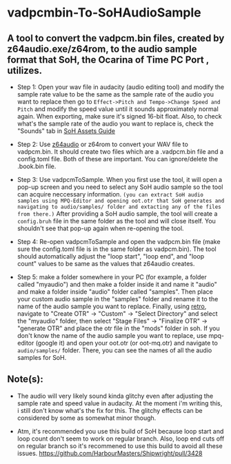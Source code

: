 # vadpcmbin-To-SoHAudioSample
## A tool to convert the vadpcm.bin files, created by z64audio.exe/z64rom, to the audio sample format that SoH, the Ocarina of Time PC Port , utilizes.

* Step 1: Open your wav file in audacity (audio editing tool) and modify the sample rate value to be the same as the sample rate of the audio you want to replace then go to `Effect->Pitch and Tempo->Change Speed and Pitch` and modify the speed value until it sounds approximately normal again. When exporting, make sure it's signed 16-bit float. Also, to check what's the sample rate of the audio you want to replace is, check the "Sounds" tab in [SoH Assets Guide](https://docs.google.com/spreadsheets/d/1rOTt_7Wr0OGfMR9tHom8dDOooM3rUocz9xi7axpR0sY/edit?usp=sharing)

* Step 2: Use [z64audio](https://github.com/z64tools/z64audio/releases/tag/2.2.0) or z64rom to convert your WAV file to vadpcm.bin. It should create two files which are a .vadpcm.bin file and a config.toml file. Both of these are important. You can ignore/delete the .book.bin file.

* Step 3: Use vadpcmToSample. When you first use the tool, it will open a pop-up screen and you need to select any SoH audio sample so the tool can acquire neccessary information. `(you can extract SoH audio samples using MPQ-Editor and opening oot.otr that SoH generates and navigating to audio/samples/ folder and extacting any of the files from there.)` After providing a SoH audio sample, the tool will create a `config.bruh` file in the same folder as the tool and will close itself. You shouldn't see that pop-up again when re-opening the tool.

* Step 4: Re-open vadpcmToSample and open the vadpcm.bin file (make sure the config.toml file is in the same folder as vadpcm.bin). The tool should automatically adjust the "loop start", "loop end", and "loop count" values to be same as the values that z64audio creates.

* Step 5: make a folder somewhere in your PC (for example, a folder called "myaudio") and then make a folder inside it and name it "audio" and make a folder inside "audio" folder called "samples". Then place your custom audio sample in the "samples" folder and rename it to the name of the audio sample you want to replace. Finally, using [retro](https://github.com/HarbourMasters64/retro), navigate to "Create OTR" -> "Custom" -> "Select Directory" and select the "myaudio" folder, then select "Stage Files" -> "Finalize OTR" -> "generate OTR" and place the otr file in the "mods" folder in soh. If you don't know the name of the audio sample you want to replace, use mpq-editor (google it) and open your oot.otr (or oot-mq.otr) and navigate to `audio/samples/` folder. There, you can see the names of all the audio samples for SoH.

## Note(s):
* The audio will very likely sound kinda glitchy even after adjusting the sample rate and speed value in audacity. At the moment i'm writing this, i still don't know what's the fix for this. The glitchy effects can be considered by some as somewhat minor though.

* Atm, it's recommended you use this build of SoH because loop start and loop count don't seem to work on regular branch. Also, loop end cuts off on regular branch so it's recommened to use this build to avoid all these issues. https://github.com/HarbourMasters/Shipwright/pull/3428
